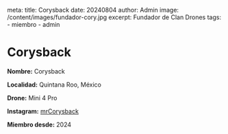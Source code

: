 meta:
  title: Corysback
  date: 20240804
  author: Admin
  image: /content/images/fundador-cory.jpg
  excerpt: Fundador de Clan Drones
  tags:
    - miembro
    - admin

# Corysback
**Nombre:** Corysback

**Localidad:** Quintana Roo, México

**Drone:** Mini 4 Pro

**Instagram:** [mrCorysback](https://instagram.com/mrcorysback)

**Miembro desde:** 2024
